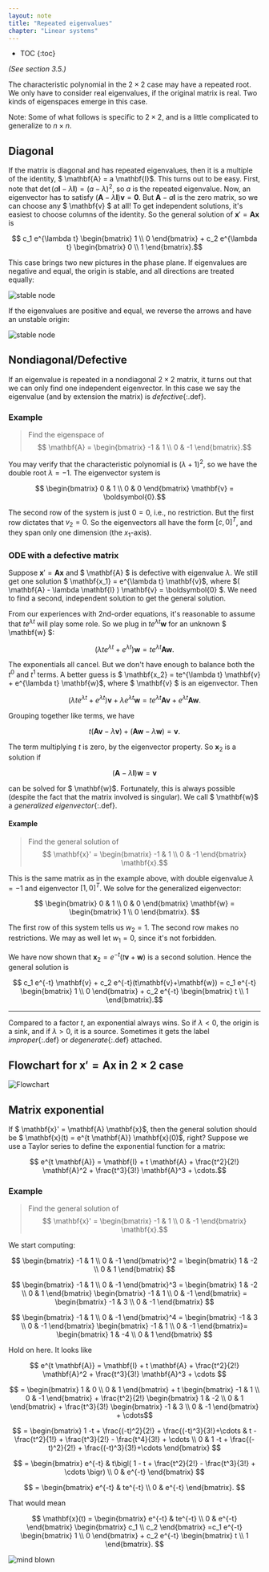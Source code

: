 ```yaml
---
layout: note
title: "Repeated eigenvalues"
chapter: "Linear systems"
---
```

* TOC
{:toc}

*(See section 3.5.)*


The characteristic polynomial in the $2\times 2$ case may have a repeated root. We only have to consider real eigenvalues, if the original matrix is real. Two kinds of eigenspaces emerge in this case.

Note: Some of what follows is specific to $2\times 2$, and is a little complicated to generalize to $n\times n$.

## Diagonal

If the matrix is diagonal and has repeated eigenvalues, then it is a multiple of the identity, $ \mathbf{A} = a \mathbf{I}$. This turns out to be easy. First, note that $\det(a \mathbf{I} - \lambda \mathbf{I} )=(a-\lambda)^2$, so $a$ is the repeated eigenvalue. Now, an eigenvector has to satisfy $( \mathbf{A} - \lambda \mathbf{I} ) \mathbf{v} = \boldsymbol{0}$. But $\mathbf{A} - a \mathbf{I}$ is the zero matrix, so we can choose any $ \mathbf{v} $ at all! To get independent solutions, it's easiest to choose columns of the identity. So the general solution of $\mathbf{x}' = \mathbf{A} \mathbf{x}$  is

$$ c_1 e^{\lambda t} \begin{bmatrix} 1 \\ 0 \end{bmatrix} + c_2 e^{\lambda t} \begin{bmatrix} 0 \\ 1 \end{bmatrix}.$$

This case brings two new pictures in the phase plane. If eigenvalues are negative and equal, the origin is stable, and all directions are treated equally:

![stable node](phaseplane1.svg)

If the eigenvalues are positive and equal, we reverse the arrows and have an unstable origin:

![stable node](phaseplane3.svg)



## Nondiagonal/Defective

If an eigenvalue is repeated in a nondiagonal $2\times 2$ matrix, it turns out that we can only find one independent eigenvector. In this case we say the eigenvalue (and by extension the matrix) is *defective*{:.def}.

### Example

> Find the eigenspace of
> $$ \mathbf{A} = \begin{bmatrix} -1 & 1 \\ 0 & -1 \end{bmatrix}.$$


You may verify that the characteristic polynomial is $(\lambda+1)^2$, so we have the double root $\lambda=-1$. The eigenvector system is

$$ \begin{bmatrix} 0 & 1 \\ 0 & 0 \end{bmatrix} \mathbf{v} = \boldsymbol{0}.$$

The second row of the system is just $0=0$, i.e., no restriction. But the first row dictates that $v_2=0$. So the eigenvectors all have the form $[c,0]^T$, and they span only one dimension (the $x_1$-axis).

### ODE with a defective matrix

Suppose $\mathbf{x}' = \mathbf{A} \mathbf{x}$ and $ \mathbf{A} $ is defective with eigenvalue $\lambda$. We still get one solution $ \mathbf{x_1} = e^{\lambda t} \mathbf{v}$, where $( \mathbf{A} - \lambda \mathbf{I} ) \mathbf{v} = \boldsymbol{0} $. We need to find a second, independent solution to get the general solution.

From our experiences with 2nd-order equations, it's reasonable to assume that $te^{\lambda t}$ will play some role. So we plug in $te^{\lambda t} \mathbf{w}$ for an unknown $ \mathbf{w} $:

$$ (\lambda t e^{\lambda t} + e^{\lambda t}) \mathbf{w} = t e^{\lambda t} \mathbf{A} \mathbf{w}.$$

The exponentials all cancel. But we don't have enough to balance both the $t^0$ and $t^1$ terms. A better guess is  $ \mathbf{x_2} = te^{\lambda t} \mathbf{v} + e^{\lambda t} \mathbf{w}$, where $ \mathbf{v} $ is an eigenvector. Then

$$ (\lambda t e^{\lambda t} + e^{\lambda t}) \mathbf{v} + \lambda e^{\lambda t} \mathbf{w} = t e^{\lambda t} \mathbf{A} \mathbf{v} + e^{\lambda t} \mathbf{A} \mathbf{w}.$$

Grouping together like terms, we have

$$ t( \mathbf{A} \mathbf{v} - \lambda \mathbf{v} ) + (  \mathbf{A} \mathbf{w} - \lambda \mathbf{w} ) = \mathbf{v}.$$

The term multiplying $t$ is zero, by the eigenvector property. So $\mathbf{x}_2$ is a solution if

$$ (  \mathbf{A} - \lambda \mathbf{I} )  \mathbf{w} = \mathbf{v} $$

can be solved for $ \mathbf{w}$. Fortunately, this is always possible (despite the fact that the matrix involved is singular). We call $ \mathbf{w}$ a *generalized eigenvector*{:.def}.  

#### Example

> Find the general solution of
> $$ \mathbf{x}' = \begin{bmatrix} -1 & 1 \\ 0 & -1 \end{bmatrix} \mathbf{x}.$$

This is the same matrix as in the example above, with double eigenvalue $\lambda=-1$ and eigenvector $[1,0]^T$. We solve for the generalized eigenvector:

$$ \begin{bmatrix} 0 & 1 \\ 0 & 0 \end{bmatrix} \mathbf{w} = \begin{bmatrix} 1 \\ 0 \end{bmatrix}. $$

The first row of this system tells us $w_2=1$. The second row makes no restrictions. We may as well let $w_1=0$, since it's not forbidden.

We have now shown that $\mathbf{x}_2= e^{-t}(t\mathbf{v}+\mathbf{w})$ is a second solution. Hence the general solution is

$$ c_1 e^{-t} \mathbf{v} + c_2 e^{-t}(t\mathbf{v}+\mathbf{w})
= c_1 e^{-t} \begin{bmatrix} 1 \\ 0 \end{bmatrix} + c_2 e^{-t} \begin{bmatrix} t \\ 1 \end{bmatrix}.$$

---

Compared to a factor $t$, an exponential always wins. So if $\lambda < 0$, the origin is a sink, and if $\lambda > 0$, it is a source. Sometimes it gets the label *improper*{:.def} or *degenerate*{:.def} attached.


## Flowchart for $\mathbf{x}' = \mathbf{A} \mathbf{x}$ in $2\times 2$ case

![Flowchart](eigflow.png)



## Matrix exponential

If $ \mathbf{x}' = \mathbf{A} \mathbf{x}$, then the general solution should be $ \mathbf{x}(t) = e^{t \mathbf{A}} \mathbf{x}(0)$, right? Suppose we use a Taylor series to define the exponential function for a matrix:

$$ e^{t \mathbf{A}} = \mathbf{I} + t \mathbf{A} + \frac{t^2}{2!} \mathbf{A}^2 + \frac{t^3}{3!} \mathbf{A}^3 + \cdots.$$

### Example

> Find the general solution of
> $$ \mathbf{x}' = \begin{bmatrix} -1 & 1 \\ 0 & -1 \end{bmatrix} \mathbf{x}.$$

We start computing:

$$ \begin{bmatrix} -1 & 1 \\ 0 & -1 \end{bmatrix}^2 = \begin{bmatrix} 1 & -2 \\ 0 & 1 \end{bmatrix} $$

$$ \begin{bmatrix} -1 & 1 \\ 0 & -1 \end{bmatrix}^3 = \begin{bmatrix} 1 & -2 \\ 0 & 1 \end{bmatrix} \begin{bmatrix} -1 & 1 \\ 0 & -1 \end{bmatrix} = \begin{bmatrix} -1 & 3 \\ 0 & -1 \end{bmatrix} $$

$$ \begin{bmatrix} -1 & 1 \\ 0 & -1 \end{bmatrix}^4 = \begin{bmatrix} -1 & 3 \\ 0 & -1 \end{bmatrix} \begin{bmatrix} -1 & 1 \\ 0 & -1 \end{bmatrix}=  \begin{bmatrix} 1 & -4 \\ 0 & 1 \end{bmatrix} $$

Hold on here. It looks like

$$ e^{t \mathbf{A}} = \mathbf{I} + t \mathbf{A} + \frac{t^2}{2!} \mathbf{A}^2 + \frac{t^3}{3!} \mathbf{A}^3 + \cdots $$

$$ = \begin{bmatrix} 1 & 0 \\ 0 & 1 \end{bmatrix} + t \begin{bmatrix} -1 & 1 \\ 0 & -1 \end{bmatrix} + \frac{t^2}{2!} \begin{bmatrix} 1 & -2 \\ 0 & 1 \end{bmatrix} + \frac{t^3}{3!} \begin{bmatrix} -1 & 3 \\ 0 & -1 \end{bmatrix} + \cdots$$

$$ = \begin{bmatrix} 1 -t + \frac{(-t)^2}{2!} + \frac{(-t)^3}{3!}+\cdots  & t - \frac{t^2}{1!} + \frac{t^3}{2!} -  \frac{t^4}{3!} + \cdots \\ 0 & 1 -t + \frac{(-t)^2}{2!} + \frac{(-t)^3}{3!}+\cdots \end{bmatrix} $$

$$ = \begin{bmatrix} e^{-t}  & t\bigl( 1 - t + \frac{t^2}{2!} -  \frac{t^3}{3!} + \cdots \bigr) \\ 0 & e^{-t} \end{bmatrix} $$ 

$$ = \begin{bmatrix} e^{-t}  & te^{-t} \\ 0 & e^{-t} \end{bmatrix}. $$

That would mean

$$ \mathbf{x}(t) = \begin{bmatrix} e^{-t}  & te^{-t} \\ 0 & e^{-t} \end{bmatrix} \begin{bmatrix} c_1 \\ c_2 \end{bmatrix}
=c_1 e^{-t} \begin{bmatrix} 1 \\ 0 \end{bmatrix} + c_2 e^{-t} \begin{bmatrix} t \\ 1 \end{bmatrix}. $$

![mind blown](mind-blown.jpg)
